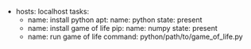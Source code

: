 
- hosts: localhost
  tasks:
    - name: install python
      apt:
        name: python
        state: present
    - name: install game of life
      pip:
        name: numpy
        state: present
    - name: run game of life 
      command: python/path/to/game_of_life.py
